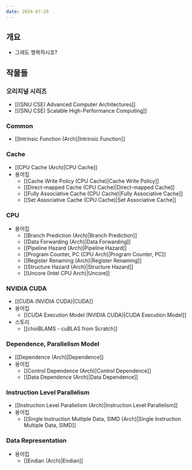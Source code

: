 ```yaml
---
date: 2024-07-29
---
```

## 개요

- 그래도 행복하시죠?

## 작물들

### 오리지널 시리즈

- [[(SNU CSE) Advanced Computer Architectures]]
- [[(SNU CSE) Scalable High-Performance Computing]]

### Common

- [[Intrinsic Function (Arch)|Intrinsic Function]]

### Cache

- [[CPU Cache (Arch)|CPU Cache]]
- 용어집
	- [[Cache Write Policy (CPU Cache)|Cache Write Policy]]
	- [[Direct-mapped Cache (CPU Cache)|Direct-mapped Cache]]
	- [[Fully Associative Cache (CPU Cache)|Fully Associative Cache]]
	- [[Set Associative Cache (CPU Cache)|Set Associative Cache]]

### CPU

- 용어집
	- [[Branch Prediction (Arch)|Branch Prediction]]
	- [[Data Forwarding (Arch)|Data Forwarding]]
	- [[Pipeline Hazard (Arch)|Pipeline Hazard]]
	- [[Program Counter, PC (CPU Arch)|Program Counter, PC]]
	- [[Register Renaming (Arch)|Register Renaming]]
	- [[Structure Hazard (Arch)|Structure Hazard]]
	- [[Uncore (Intel CPU Arch)|Uncore]]

### NVIDIA CUDA

- [[CUDA (NVIDIA CUDA)|CUDA]]
- 용어집
	- [[CUDA Execution Model (NVIDIA CUDA)|CUDA Execution Model]]
- 스토리
	- [[choiBLAMS - cuBLAS from Scratch]]

### Dependence, Parallelism Model

- [[Dependence (Arch)|Dependence]]
- 용어집
	- [[Control Dependence (Arch)|Control Dependence]]
	- [[Data Dependence (Arch)|Data Dependence]]

### Instruction Level Parallelism

- [[Instruction Level Parallelism (Arch)|Instruction Level Parallelism]]
- 용어집
	- [[Single Instruction Multiple Data, SIMD (Arch)|Single Instruction Multiple Data, SIMD]]

### Data Representation

- 용어집
	- [[Endian (Arch)|Endian]]
